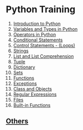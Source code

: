 # Python Training

1.  [Introduction to Python](https://github.com/rvsp/Python3-reference/blob/master/1_basics.py)
2.  [Variables and Types in Python](https://github.com/rvsp/Python3-reference/blob/master/2_variables-types.py)
3.  [Operators in Python](https://github.com/rvsp/Python3-reference/blob/master/3_operators.py)
4.  [Conditional Statements]()
5.  [Control Statements - (Loops)]()
6.  [Strings](https://github.com/rvsp/Python3-reference/blob/master/strings.py)
7.  [List and List Comprehension](https://github.com/rvsp/Python3-reference/tree/master/Lists)
8.  [Tuple]()
9.  [Dictionary]()
10. [Sets]()
11. [Functions](https://github.com/rvsp/Python3-reference/tree/master/Functions)
12. [Exceptions](https://github.com/rvsp/Python3-reference/blob/master/Advanced/exceptions.py)
13. [Class and Objects]()
14. [Regular Expressions]()
15. [Files]()
16. [Built-in Functions]()

## [Others](https://github.com/rvsp/Python3-reference/tree/master/Others)